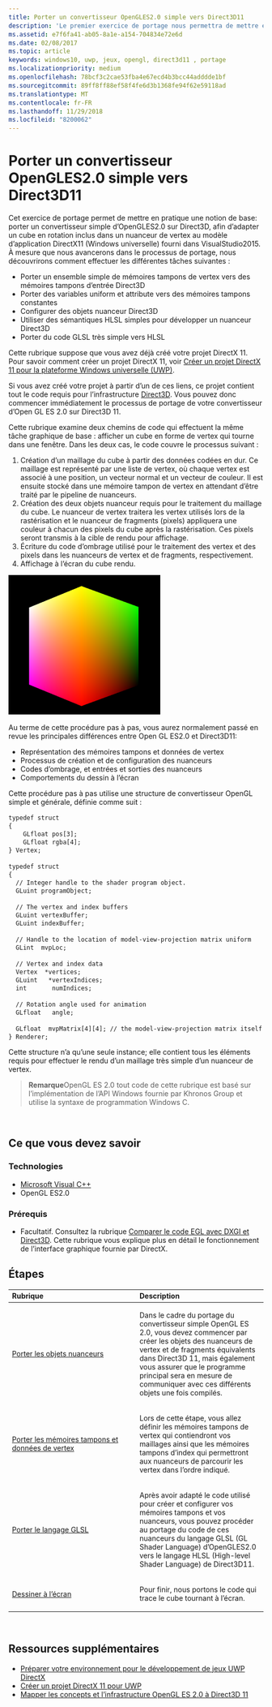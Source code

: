 ```yaml
---
title: Porter un convertisseur OpenGLES2.0 simple vers Direct3D11
description: 'Le premier exercice de portage nous permettra de mettre en pratique une notion de base : porter un convertisseur simple d’OpenGL ES 2.0 sur Direct3D, afin d’adapter un cube en rotation inclus dans un nuanceur de vertex au modèle d’application DirectX 11 (Windows universelle) fourni dans Visual Studio 2015.'
ms.assetid: e7f6fa41-ab05-8a1e-a154-704834e72e6d
ms.date: 02/08/2017
ms.topic: article
keywords: windows10, uwp, jeux, opengl, direct3d11 , portage
ms.localizationpriority: medium
ms.openlocfilehash: 78bcf3c2cae53fba4e67ecd4b3bcc44adddde1bf
ms.sourcegitcommit: 89ff8ff88ef58f4fe6d3b1368fe94f62e59118ad
ms.translationtype: MT
ms.contentlocale: fr-FR
ms.lasthandoff: 11/29/2018
ms.locfileid: "8200062"
---
```

# <a name="port-a-simple-opengl-es-20-renderer-to-direct3d-11"></a>Porter un convertisseur OpenGLES2.0 simple vers Direct3D11



Cet exercice de portage permet de mettre en pratique une notion de base: porter un convertisseur simple d’OpenGLES2.0 sur Direct3D, afin d’adapter un cube en rotation inclus dans un nuanceur de vertex au modèle d’application DirectX11 (Windows universelle) fourni dans VisualStudio2015. À mesure que nous avancerons dans le processus de portage, nous découvrirons comment effectuer les différentes tâches suivantes :

-   Porter un ensemble simple de mémoires tampons de vertex vers des mémoires tampons d’entrée Direct3D
-   Porter des variables uniform et attribute vers des mémoires tampons constantes
-   Configurer des objets nuanceur Direct3D
-   Utiliser des sémantiques HLSL simples pour développer un nuanceur Direct3D
-   Porter du code GLSL très simple vers HLSL

Cette rubrique suppose que vous avez déjà créé votre projet DirectX 11. Pour savoir comment créer un projet DirectX 11, voir [Créer un projet DirectX 11 pour la plateforme Windows universelle (UWP)](user-interface.md).

Si vous avez créé votre projet à partir d’un de ces liens, ce projet contient tout le code requis pour l’infrastructure [Direct3D](https://msdn.microsoft.com/library/windows/desktop/ff476345). Vous pouvez donc commencer immédiatement le processus de portage de votre convertisseur d’Open GL ES 2.0 sur Direct3D 11.

Cette rubrique examine deux chemins de code qui effectuent la même tâche graphique de base : afficher un cube en forme de vertex qui tourne dans une fenêtre. Dans les deux cas, le code couvre le processus suivant :

1.  Création d’un maillage du cube à partir des données codées en dur. Ce maillage est représenté par une liste de vertex, où chaque vertex est associé à une position, un vecteur normal et un vecteur de couleur. Il est ensuite stocké dans une mémoire tampon de vertex en attendant d’être traité par le pipeline de nuanceurs.
2.  Création des deux objets nuanceur requis pour le traitement du maillage du cube. Le nuanceur de vertex traitera les vertex utilisés lors de la rastérisation et le nuanceur de fragments (pixels) appliquera une couleur à chacun des pixels du cube après la rastérisation. Ces pixels seront transmis à la cible de rendu pour affichage.
3.  Écriture du code d’ombrage utilisé pour le traitement des vertex et des pixels dans les nuanceurs de vertex et de fragments, respectivement.
4.  Affichage à l’écran du cube rendu.

![Cube OpenGL simple](images/simple-opengl-cube.png)

Au terme de cette procédure pas à pas, vous aurez normalement passé en revue les principales différences entre Open GL ES2.0 et Direct3D11:

-   Représentation des mémoires tampons et données de vertex
-   Processus de création et de configuration des nuanceurs
-   Codes d’ombrage, et entrées et sorties des nuanceurs
-   Comportements du dessin à l’écran

Cette procédure pas à pas utilise une structure de convertisseur OpenGL simple et générale, définie comme suit :

``` syntax
typedef struct 
{
    GLfloat pos[3];        
    GLfloat rgba[4];
} Vertex;

typedef struct
{
  // Integer handle to the shader program object.
  GLuint programObject;

  // The vertex and index buffers
  GLuint vertexBuffer;
  GLuint indexBuffer;

  // Handle to the location of model-view-projection matrix uniform
  GLint  mvpLoc; 
   
  // Vertex and index data
  Vertex  *vertices;
  GLuint   *vertexIndices;
  int       numIndices;

  // Rotation angle used for animation
  GLfloat   angle;

  GLfloat  mvpMatrix[4][4]; // the model-view-projection matrix itself
} Renderer;
```

Cette structure n’a qu’une seule instance; elle contient tous les éléments requis pour effectuer le rendu d’un maillage très simple d’un nuanceur de vertex.

> **Remarque**OpenGL ES 2.0 tout code de cette rubrique est basé sur l’implémentation de l’API Windows fournie par Khronos Group et utilise la syntaxe de programmation Windows C.

 

## <a name="what-you-need-to-know"></a>Ce que vous devez savoir


### <a name="technologies"></a>Technologies

-   [Microsoft Visual C++](http://msdn.microsoft.com/library/vstudio/60k1461a.aspx)
-   OpenGL ES2.0

### <a name="prerequisites"></a>Prérequis

-   Facultatif. Consultez la rubrique [Comparer le code EGL avec DXGI et Direct3D](moving-from-egl-to-dxgi.md). Cette rubrique vous explique plus en détail le fonctionnement de l’interface graphique fournie par DirectX.

## <a name="span-idkeylinksstepsheadingspansteps"></a><span id="keylinks_steps_heading"></span>Étapes


<table>
<colgroup>
<col width="50%" />
<col width="50%" />
</colgroup>
<thead>
<tr class="header">
<th align="left">Rubrique</th>
<th align="left">Description</th>
</tr>
</thead>
<tbody>
<tr class="odd">
<td align="left"><p><a href="port-the-shader-config.md">Porter les objets nuanceurs</a></p></td>
<td align="left"><p>Dans le cadre du portage du convertisseur simple OpenGL ES 2.0, vous devez commencer par créer les objets des nuanceurs de vertex et de fragments équivalents dans Direct3D 11, mais également vous assurer que le programme principal sera en mesure de communiquer avec ces différents objets une fois compilés.</p></td>
</tr>
<tr class="even">
<td align="left"><p><a href="port-the-vertex-buffers-and-data-config.md">Porter les mémoires tampons et données de vertex</a></p></td>
<td align="left"><p>Lors de cette étape, vous allez définir les mémoires tampons de vertex qui contiendront vos maillages ainsi que les mémoires tampons d’index qui permettront aux nuanceurs de parcourir les vertex dans l’ordre indiqué.</p></td>
</tr>
<tr class="odd">
<td align="left"><p><a href="port-the-glsl.md">Porter le langage GLSL</a></p></td>
<td align="left"><p>Après avoir adapté le code utilisé pour créer et configurer vos mémoires tampons et vos nuanceurs, vous pouvez procéder au portage du code de ces nuanceurs du langage GLSL (GL Shader Language) d’OpenGLES2.0 vers le langage HLSL (High-level Shader Language) de Direct3D11.</p></td>
</tr>
<tr class="even">
<td align="left"><p><a href="draw-to-the-screen.md">Dessiner à l’écran</a></p></td>
<td align="left"><p>Pour finir, nous portons le code qui trace le cube tournant à l’écran.</p></td>
</tr>
</tbody>
</table>

 

## <a name="span-idadditionalresourcesspanadditional-resources"></a><span id="additional_resources"></span>Ressources supplémentaires


-   [Préparer votre environnement pour le développement de jeux UWP DirectX](prepare-your-dev-environment-for-windows-store-directx-game-development.md)
-   [Créer un projet DirectX 11 pour UWP](user-interface.md)
-   [Mapper les concepts et l’infrastructure OpenGL ES 2.0 à Direct3D 11](map-concepts-and-infrastructure.md)

 

 




